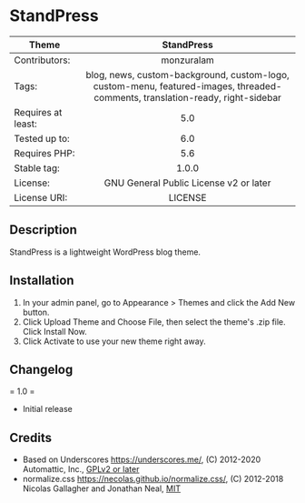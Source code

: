 # StandPress
| Theme             | StandPress |
| -------------     |:-------------:|
| Contributors:     |  monzuralam     |
| Tags:             |  blog, news, custom-background, custom-logo, custom-menu, featured-images, threaded-comments, translation-ready, right-sidebar     |
| Requires at least:| 5.0      |
| Tested up to:     | 6.0     |
| Requires PHP:     | 5.6     |
| Stable tag:       |1.0.0     |
| License:          |  GNU General Public License v2 or later     |
| License URI:      |   LICENSE     |

## Description

StandPress is a lightweight WordPress blog theme.

## Installation

1. In your admin panel, go to Appearance > Themes and click the Add New button.
2. Click Upload Theme and Choose File, then select the theme's .zip file. Click Install Now.
3. Click Activate to use your new theme right away.


## Changelog

= 1.0 =
* Initial release

## Credits

* Based on Underscores https://underscores.me/, (C) 2012-2020 Automattic, Inc., [GPLv2 or later](https://www.gnu.org/licenses/gpl-2.0.html)
* normalize.css https://necolas.github.io/normalize.css/, (C) 2012-2018 Nicolas Gallagher and Jonathan Neal, [MIT](https://opensource.org/licenses/MIT)
